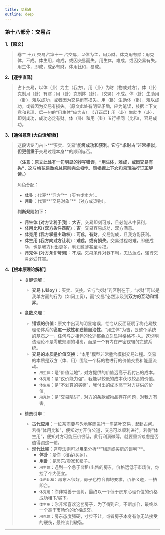```yaml
---
title: 交易占
outline: deep
---
```

  
### **第十八部分：交易占**

**1.【原文】**
> 卷二 十八 交易占第十一
> 占交易，以体为主，用为财。体克用有财；用克体，不成。体生用，难成，或因交易而失。用生体，难成，或因交易有失。用生体，即成，成必有财。体用比和，易成。

**2.【逐字直译】**
> 占卜交易，以体（卦）为主（我方），用（卦）为财（物或对方）。体（卦）克制用（卦）有财；用（卦）克制体（卦），（交易）不成。体（卦）生助用（卦），难以成功，或者因为交易而有损失。用（卦）生助体（卦），难以成功，或者因为交易有损失。（原文此处有明显矛盾，应为笔误，根据上下文意和易理，后一句的“用生体”应为吉）。【订正后】用（卦）生助体（卦），即刻成功，成功必定有财。体（卦）和用（卦）五行相同（比和），容易成功。

**3.【通俗意译 (大白话解读)】**
> 这段话专门占卜**“买卖、交易”**能否成功和获利。它与“求财占”非常相似，但更侧重于**交易过程本身**的顺利与否。
> 
> **（注意：原文此处有一句明显的抄写错误，“用生体，难成，或因交易有失”，这与梅花易数的总原则完全相悖。现根据上下文和易理进行订正解读。）**
> 
> 角色分配：
> *   **体卦**：代表**“我方”**（买方或卖方）。
> *   **用卦**：代表**“交易对象”**（对方或货物）。
> 
> **判断规则如下：**
> 
> *   **用生体 (对方让利于我)**：**大吉**。交易即刻可成，且必能从中获利。
> *   **体用比和 (双方条件匹配)**：**吉**。交易容易成功，双方满意。
> *   **体克用 (我方掌握主动权)**：**可成，有财**。交易能成，且我方能获利。
> *   **体生用 (我方向对方让利)**：**难成，或有损失**。交易过程艰难，即便成功，也是我方付出更多，利润微薄甚至亏损。
> *   **用克体 (对方条件苛刻)**：**不成**。交易条件对我不利，无法达成，强行交易必受其害。

**4.【根本原理论解析】**
> *   **关键词解**：
>     *   **交易 (Jiāoyì)**：买卖、交换。它与“求财”的区别在于，“求财”可以是我单方面的行为（如问工资），而“交易”必然涉及到**双方的互动和博弈**。
> 
> *   **象数义理**：
>     *   **错误的价值**：原文中出现的明显笔误，恰恰从反面证明了梅花易数理论体系的**高度一致性和逻辑自洽性**。“用生体”为吉，是整个系统的基石之一，任何与之相悖的论述都会立刻显得格格不-入。这说明该理论不是零散规则的堆砌，而是一个有内在严密逻辑的完整系统。
>     *   **交易的本质是价值交换**：“体用”模型非常适合模拟交易过程。交易的本质是双方（体、用）围绕一个标的物进行的价值交换和能量流动。
>         *   `用生体`：是“价值洼地”，对方提供的价值远高于我付出的成本。
>         *   `体克用`：是“议价能力强”，我能以较低的成本获取较高的价值。
>         *   `体生用`：是“不划算的买卖”，我付出的成本高于对方提供的价值。
>         *   `用克体`：是“交易陷阱”，对方的条款或物品存在问题，对我方有害。
> 
> *   **情景引申**：
>     *   **古代应用**：一位茶商要与外地客商进行一笔茶叶交易，起卦占问。若得“体用比和”，便知对方开价公道，交易可以顺利进行。若得“体生用”，便知对方可能压价很低，此行利润微薄，就要重新考虑是否值得跑这一趟。
>     *   **现代比喻**：这套法则可以用来分析**“租房或买房的谈判”**。
>         *   **体卦**：是你（租客/买家）。
>         *   **用卦**：是房东/卖家和房子。
>         *   `用生体`：遇到一个急于出租/出售的房东，价格远低于市场价，你捡了个大便宜。
>         *   `体用比和`：房东人很好，房子也符合你的要求，价格公道，一拍即合。
>         *   `体克用`：你非常善于谈判，最终以一个低于房东心理价位的价格成功租下/买下。
>         *   `体生用`：你非常喜欢这套房子，为了得到它，不断加价，最终以一个高于市场价的价格成交。
>         *   `用克体`：房东态度强硬，寸步不让，或者房子本身有你无法接受的硬伤，最终谈判破裂。

---
